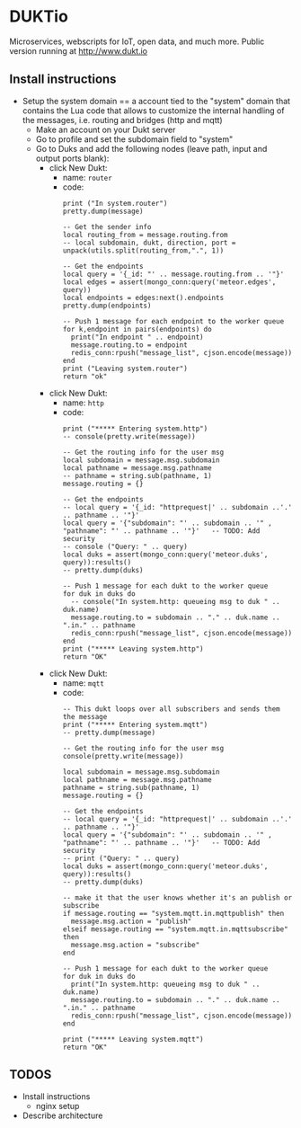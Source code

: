 # DUKTio
Microservices, webscripts for IoT, open data, and much more.
Public version running at http://www.dukt.io

## Install instructions
+ Setup the system domain == a account tied to the "system" domain that contains the Lua code that allows to customize the internal handling of the messages, i.e. routing and bridges (http and mqtt) 
    + Make an account on your Dukt server
    + Go to profile and set the subdomain field to "system"
    + Go to Duks and add the following nodes (leave path, input and output ports blank):
        + click New Dukt:
            + name: ```router```
            + code: 
                ```
                print ("In system.router")
                pretty.dump(message)
                
                -- Get the sender info
                local routing_from = message.routing.from
                -- local subdomain, dukt, direction, port = unpack(utils.split(routing_from,".", 1))
                
                -- Get the endpoints
                local query = '{_id: "' .. message.routing.from .. '"}'
                local edges = assert(mongo_conn:query('meteor.edges', query))
                local endpoints = edges:next().endpoints
                pretty.dump(endpoints)
                
                -- Push 1 message for each endpoint to the worker queue
                for k,endpoint in pairs(endpoints) do
                  print("In endpoint " .. endpoint)
                  message.routing.to = endpoint
                  redis_conn:rpush("message_list", cjson.encode(message))
                end
                print ("Leaving system.router")
                return "ok"
                ```
        + click New Dukt:
            + name: ```http```
            + code: 
                ```
                print ("***** Entering system.http")
                -- console(pretty.write(message))
                
                -- Get the routing info for the user msg
                local subdomain = message.msg.subdomain
                local pathname = message.msg.pathname
                -- pathname = string.sub(pathname, 1)
                message.routing = {}
                
                -- Get the endpoints
                -- local query = '{_id: "httprequest|' .. subdomain ..'.' .. pathname .. '"}'   
                local query = '{"subdomain": "' .. subdomain .. '" , "pathname": "' .. pathname .. '"}'   -- TODO: Add security
                -- console ("Query: " .. query)
                local duks = assert(mongo_conn:query('meteor.duks', query)):results()
                -- pretty.dump(duks)
                
                -- Push 1 message for each dukt to the worker queue
                for duk in duks do
                  -- console("In system.http: queueing msg to duk " .. duk.name)
                  message.routing.to = subdomain .. "." .. duk.name .. ".in." .. pathname
                  redis_conn:rpush("message_list", cjson.encode(message))
                end
                print ("***** Leaving system.http")
                return "OK"
                ```
        + click New Dukt:
            + name: ```mqtt```
            + code: 
                ```
                -- This dukt loops over all subscribers and sends them the message
                print ("***** Entering system.mqtt")
                -- pretty.dump(message)
                
                -- Get the routing info for the user msg
                console(pretty.write(message))
                
                local subdomain = message.msg.subdomain
                local pathname = message.msg.pathname
                pathname = string.sub(pathname, 1)
                message.routing = {}
                
                -- Get the endpoints
                -- local query = '{_id: "httprequest|' .. subdomain ..'.' .. pathname .. '"}'   
                local query = '{"subdomain": "' .. subdomain .. '" , "pathname": "' .. pathname .. '"}'   -- TODO: Add security
                -- print ("Query: " .. query)
                local duks = assert(mongo_conn:query('meteor.duks', query)):results()
                -- pretty.dump(duks)
                
                -- make it that the user knows whether it's an publish or subscribe
                if message.routing == "system.mqtt.in.mqttpublish" then
                  message.msg.action = "publish"
                elseif message.routing == "system.mqtt.in.mqttsubscribe" then
                  message.msg.action = "subscribe"  
                end
                
                -- Push 1 message for each dukt to the worker queue
                for duk in duks do
                  print("In system.http: queueing msg to duk " .. duk.name)
                  message.routing.to = subdomain .. "." .. duk.name .. ".in." .. pathname
                  redis_conn:rpush("message_list", cjson.encode(message))
                end
                
                print ("***** Leaving system.mqtt")
                return "OK"
                ```                
## TODOS

+ Install instructions
    + nginx setup
+ Describe architecture

